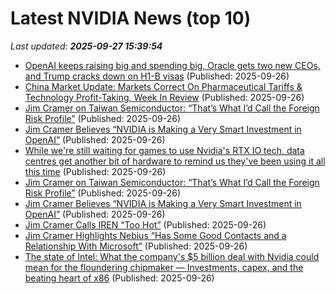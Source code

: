 # Latest NVIDIA News (top 10)
_Last updated: **2025-09-27 15:39:54**_

- [OpenAI keeps raising big and spending big, Oracle gets two new CEOs, and Trump cracks down on H1-B visas](https://siliconangle.com/2025/09/26/openai-keeps-raising-big-spending-big-oracle-gets-two-new-ceos-trump-cracks-h1-b-visas/) (Published: 2025-09-26)
- [China Market Update: Markets Correct On Pharmaceutical Tariffs & Technology Profit-Taking, Week In Review](https://www.forbes.com/sites/brendanahern/2025/09/26/china-market-update-markets-correct-on-pharmaceutical-tariffs--technology-profit-taking-week-in-review/) (Published: 2025-09-26)
- [Jim Cramer on Taiwan Semiconductor: “That’s What I’d Call the Foreign Risk Profile”](https://biztoc.com/x/f5926a3e8f44a939) (Published: 2025-09-26)
- [Jim Cramer Believes “NVIDIA is Making a Very Smart Investment in OpenAI”](https://biztoc.com/x/9bda4fd8a96c4069) (Published: 2025-09-26)
- [While we're still waiting for games to use Nvidia's RTX IO tech, data centres get another bit of hardware to remind us they've been using it all this time](https://www.pcgamer.com/hardware/graphics-cards/while-were-still-waiting-for-games-to-use-nvidias-rtx-io-tech-data-centres-get-another-bit-of-hardware-to-remind-us-theyve-been-using-it-all-this-time/) (Published: 2025-09-26)
- [Jim Cramer on Taiwan Semiconductor: “That’s What I’d Call the Foreign Risk Profile”](https://finance.yahoo.com/news/jim-cramer-taiwan-semiconductor-d-151823490.html) (Published: 2025-09-26)
- [Jim Cramer Believes “NVIDIA is Making a Very Smart Investment in OpenAI”](https://finance.yahoo.com/news/jim-cramer-believes-nvidia-making-151821840.html) (Published: 2025-09-26)
- [Jim Cramer Calls IREN “Too Hot”](https://finance.yahoo.com/news/jim-cramer-calls-iren-too-151820879.html) (Published: 2025-09-26)
- [Jim Cramer Highlights Nebius “Has Some Good Contacts and a Relationship With Microsoft”](https://finance.yahoo.com/news/jim-cramer-highlights-nebius-good-151818042.html) (Published: 2025-09-26)
- [The state of Intel: What the company's $5 billion deal with Nvidia could mean for the floundering chipmaker — Investments, capex, and the beating heart of x86](https://www.tomshardware.com/tech-industry/the-state-of-intel-what-the-companys-usd5-billion-deal-with-nvidia-could-mean-for-the-floundering-chipmaker-investments-capex-and-the-beating-heart-of-x86) (Published: 2025-09-26)
